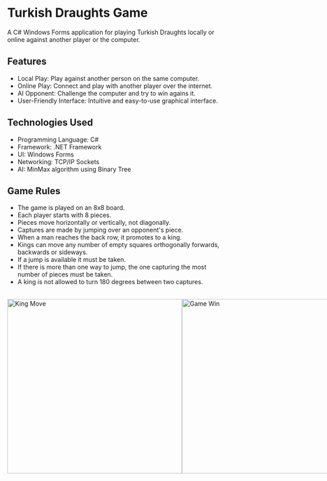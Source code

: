 # Turkish Draughts Game

A C# Windows Forms application for playing Turkish Draughts locally or online against another player or the computer.

## Features

- Local Play: Play against another person on the same computer.
- Online Play: Connect and play with another player over the internet.
- AI Opponent: Challenge the computer and try to win agains it.
- User-Friendly Interface: Intuitive and easy-to-use graphical interface.

## Technologies Used

- Programming Language: C#
- Framework: .NET Framework
- UI: Windows Forms
- Networking: TCP/IP Sockets
- AI: MinMax algorithm using Binary Tree

## Game Rules

- The game is played on an 8x8 board.
- Each player starts with 8 pieces.
- Pieces move horizontally or vertically, not diagonally.
- Captures are made by jumping over an opponent's piece.
- When a man reaches the back row, it promotes to a king.
- Kings can move any number of empty squares orthogonally forwards, backwards or sideways.
- If a jump is available it must be taken. 
- If there is more than one way to jump, the one capturing the most number of pieces must be taken. 
- A king is not allowed to turn 180 degrees between two captures.

<br>
<div style="display: flex; justify-content: space-between;">
<img src="https://raw.githubusercontent.com/RaduCruceat/TurkishDraughts/master/TurkishDraughts/Resources/KingMoveAnimation.gif" alt="King Move" width="400">
<img src="https://raw.githubusercontent.com/RaduCruceat/TurkishDraughts/master/TurkishDraughts/Resources/GameWinAnimation.gif" alt="Game Win" width="400">




